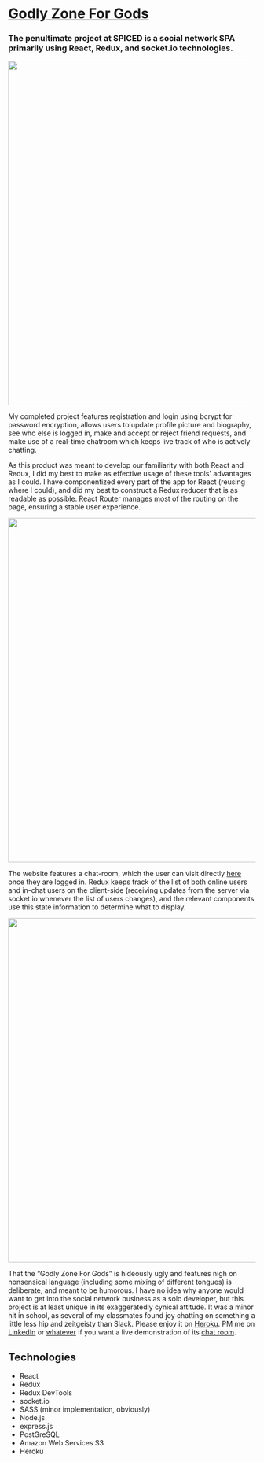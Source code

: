 # <a href="godzone.herokuapp.com">Godly Zone For Gods</a>

<h3>The penultimate project at SPICED is a social network SPA primarily using React, Redux, and socket.io technologies.</h3>

<div align ="center">
<img src="https://s3.amazonaws.com/fluxlymoppings/pics/GodlyZone.PNG" width=700>
</div>

 My completed project features registration and login using bcrypt for password encryption, allows users to update profile picture and biography, see who else is logged in, make and accept or reject friend requests, and make use of a real-time chatroom which keeps live track of who is actively chatting.

As this product was meant to develop our familiarity with both React and Redux, I did my best to make as effective usage of these tools' advantages as I could. I have componentized every part of the app for React (reusing where I could), and did my best to construct a Redux reducer that is as readable as possible. React Router manages most of the routing on the page, ensuring a stable user experience.

<div align ="center">
<img src="https://s3.amazonaws.com/fluxlymoppings/pics/GodlyZone3.PNG" width=700>
</div>

The website features a chat-room, which the user can visit directly <a href="https://godzone.herokuapp.com/chat">here</a> once they are logged in. Redux keeps track of the list of both online users and in-chat users on the client-side (receiving updates from the server via socket.io whenever the list of users changes), and the relevant components use this state information to determine what to display. 

<div align ="center">
<img src="https://s3.amazonaws.com/fluxlymoppings/pics/GodlyZone2.PNG" width=700>
</div>

That the “Godly Zone For Gods” is hideously ugly and features nigh on nonsensical language (including some mixing of different tongues) is deliberate, and meant to be humorous. I have no idea why anyone would want to get into the social network business as a solo developer, but this project is at least unique in its exaggeratedly cynical attitude. It was a minor hit in school, as several of my classmates found joy chatting on something a little less hip and zeitgeisty than Slack. Please enjoy it on <a href="https://godzone.herokuapp.com/">Heroku</a>. PM me on <a href="https://www.linkedin.com/in/brianemullin/">LinkedIn</a> or <a href="https://www.facebook.com/mullin.mm">whatever</a> if you want a live demonstration of its <a href="https://godzone.herokuapp.com/chat">chat room</a>.

## Technologies

<ul>
  <li> React </li>
  <li> Redux </li>
  <li> Redux DevTools </li>
  <li> socket.io </li>
  <li> SASS (minor implementation, obviously) </li>
  <li> Node.js </li>
  <li> express.js </li>
  <li> PostGreSQL </li>
 <li> Amazon Web Services S3 </li>
  <li> Heroku </li>
</ul>

